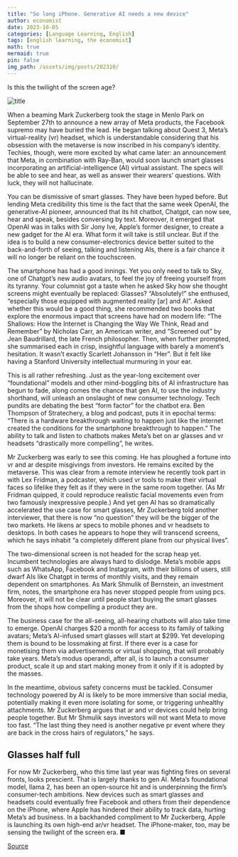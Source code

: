 ```yaml
---
title: "So long iPhone. Generative AI needs a new device"
author: economist
date: 2023-10-05
categories: [Language Learning, English]
tags: [english learning, the economist]
math: true
mermaid: true
pin: false
img_path: /assets/img/posts/202310/
---
```




Is this the twilight of the screen age?

![title](20231007_WBD000.webp)



When a beaming Mark Zuckerberg took the stage in Menlo Park on September 27th to announce a new array of Meta products, the Facebook supremo may have buried the lead. He began talking about Quest 3, Meta’s virtual-reality (vr) headset, which is understandable considering that his obsession with the metaverse is now inscribed in his company’s identity. Techies, though, were more excited by what came later: an announcement that Meta, in combination with Ray-Ban, would soon launch smart glasses incorporating an artificial-intelligence (AI) virtual assistant. The specs will be able to see and hear, as well as answer their wearers’ questions. With luck, they will not hallucinate.

You can be dismissive of smart glasses. They have been hyped before. But lending Meta credibility this time is the fact that the same week OpenAI, the generative-AI pioneer, announced that its hit chatbot, Chatgpt, can now see, hear and speak, besides conversing by text. Moreover, it emerged that OpenAI was in talks with Sir Jony Ive, Apple’s former designer, to create a new gadget for the AI era. What form it will take is still unclear. But if the idea is to build a new consumer-electronics device better suited to the back-and-forth of seeing, talking and listening AIs, there is a fair chance it will no longer be reliant on the touchscreen.

The smartphone has had a good innings. Yet you only need to talk to Sky, one of Chatgpt’s new audio avatars, to feel the joy of freeing yourself from its tyranny. Your columnist got a taste when he asked Sky how she thought screens might eventually be replaced: Glasses? “Absolutely!” she enthused, “especially those equipped with augmented reality [ar] and AI”. Asked whether this would be a good thing, she recommended two books that explore the enormous impact that screens have had on modern life: “The Shallows: How the Internet is Changing the Way We Think, Read and Remember” by Nicholas Carr, an American writer, and “Screened out” by Jean Baudrillard, the late French philosopher. Then, when further prompted, she summarised each in crisp, insightful language with barely a moment’s hesitation. It wasn’t exactly Scarlett Johansson in “Her”. But it felt like having a Stanford University intellectual murmuring in your ear.

This is all rather refreshing. Just as the year-long excitement over “foundational” models and other mind-boggling bits of AI infrastructure has begun to fade, along comes the chance that gen AI, to use the industry shorthand, will unleash an onslaught of new consumer technology. Tech pundits are debating the best “form factor” for the chatbot era. Ben Thompson of Stratechery, a blog and podcast, puts it in epochal terms: “There is a hardware breakthrough waiting to happen just like the internet created the conditions for the smartphone breakthrough to happen.” The ability to talk and listen to chatbots makes Meta’s bet on ar glasses and vr headsets “drastically more compelling”, he writes.

Mr Zuckerberg was early to see this coming. He has ploughed a fortune into vr and ar despite misgivings from investors. He remains excited by the metaverse. This was clear from a remote interview he recently took part in with Lex Fridman, a podcaster, which used vr tools to make their virtual faces so lifelike they felt as if they were in the same room together. (As Mr Fridman quipped, it could reproduce realistic facial movements even from two famously inexpressive people.) And yet gen AI has so dramatically accelerated the use case for smart glasses, Mr Zuckerberg told another interviewer, that there is now “no question” they will be the bigger of the two markets. He likens ar specs to mobile phones and vr headsets to desktops. In both cases he appears to hope they will transcend screens, which he says inhabit “a completely different plane from our physical lives”.

The two-dimensional screen is not headed for the scrap heap yet. Incumbent technologies are always hard to dislodge. Meta’s mobile apps such as WhatsApp, Facebook and Instagram, with their billions of users, still dwarf AIs like Chatgpt in terms of monthly visits, and they remain dependent on smartphones. As Mark Shmulik of Bernstein, an investment firm, notes, the smartphone era has never stopped people from using pcs. Moreover, it will not be clear until people start buying the smart glasses from the shops how compelling a product they are.

The business case for the all-seeing, all-hearing chatbots will also take time to emerge. OpenAI charges \$20 a month for access to its family of talking avatars; Meta’s AI-infused smart glasses will start at \$299. Yet developing them is bound to be lossmaking at first. If there ever is a case for monetising them via advertisements or virtual shopping, that will probably take years. Meta’s modus operandi, after all, is to launch a consumer product, scale it up and start making money from it only if it is adopted by the masses.

In the meantime, obvious safety concerns must be tackled. Consumer technology powered by AI is likely to be more immersive than social media, potentially making it even more isolating for some, or triggering unhealthy attachments. Mr Zuckerberg argues that ar and vr devices could help bring people together. But Mr Shmulik says investors will not want Meta to move too fast. “The last thing they need is another negative pr event where they are back in the cross hairs of regulators,” he says.

## Glasses half full

For now Mr Zuckerberg, who this time last year was fighting fires on several fronts, looks prescient. That is largely thanks to gen AI. Meta’s foundational model, llama 2, has been an open-source hit and is underpinning the firm’s consumer-tech ambitions. New devices such as smart glasses and headsets could eventually free Facebook and others from their dependence on the iPhone, where Apple has hindered their ability to track data, hurting Meta’s ad business. In a backhanded compliment to Mr Zuckerberg, Apple is launching its own high-end ar/vr headset. The iPhone-maker, too, may be sensing the twilight of the screen era. ■




[Source](https://www.economist.com/business/2023/10/05/so-long-iphone-generative-ai-needs-a-new-device)
